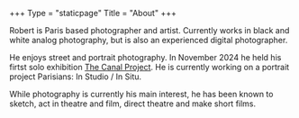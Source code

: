 +++
Type = "staticpage"
Title = "About"
+++

Robert is Paris based photographer and artist. Currently works in black and white analog photography, but is also an experienced digital photographer.

He enjoys street and portrait photography. In November 2024 he held his firtst solo exhibition [The Canal Project](https://www.the-canal-project.com).
He is currently working on a portrait project Parisians: In Studio / In Situ.

While photography is currently his main interest, he has been known to sketch, act in theatre and film, direct theatre and make short films.

